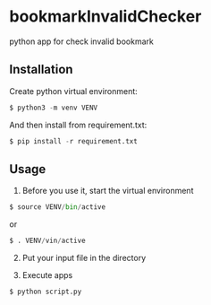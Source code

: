 # bookmarkInvalidChecker

python app for check invalid bookmark 

## Installation

Create python virtual environment:

```python
$ python3 -m venv VENV
```

And then install from requirement.txt:

```python
$ pip install -r requirement.txt
```


## Usage

1. Before you use it, start the virtual environment

```python
$ source VENV/bin/active
```

or

```python
$ . VENV/vin/active
```
2. Put your input file in the directory

3. Execute apps

```python
$ python script.py
```

